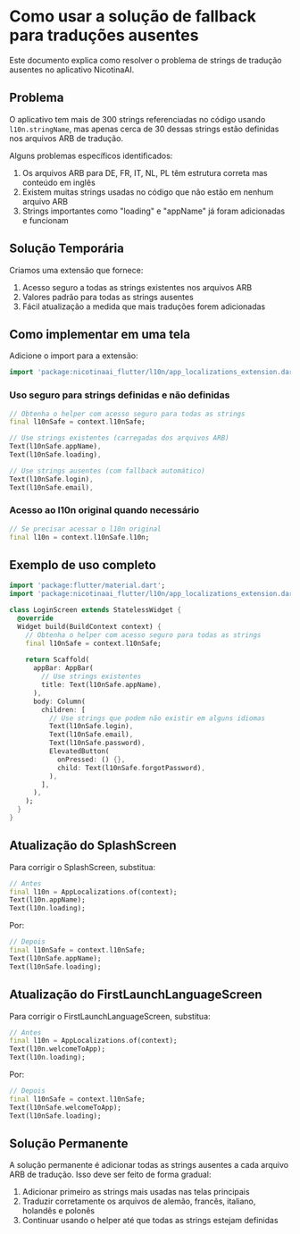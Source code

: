 # Como usar a solução de fallback para traduções ausentes

Este documento explica como resolver o problema de strings de tradução ausentes no aplicativo NicotinaAI.

## Problema

O aplicativo tem mais de 300 strings referenciadas no código usando `l10n.stringName`, mas apenas cerca de 30 dessas strings estão definidas nos arquivos ARB de tradução. 

Alguns problemas específicos identificados:
1. Os arquivos ARB para DE, FR, IT, NL, PL têm estrutura correta mas conteúdo em inglês
2. Existem muitas strings usadas no código que não estão em nenhum arquivo ARB
3. Strings importantes como "loading" e "appName" já foram adicionadas e funcionam

## Solução Temporária

Criamos uma extensão que fornece:
1. Acesso seguro a todas as strings existentes nos arquivos ARB
2. Valores padrão para todas as strings ausentes
3. Fácil atualização a medida que mais traduções forem adicionadas

## Como implementar em uma tela

Adicione o import para a extensão:

```dart
import 'package:nicotinaai_flutter/l10n/app_localizations_extension.dart';
```

### Uso seguro para strings definidas e não definidas

```dart
// Obtenha o helper com acesso seguro para todas as strings
final l10nSafe = context.l10nSafe;

// Use strings existentes (carregadas dos arquivos ARB)
Text(l10nSafe.appName),
Text(l10nSafe.loading),

// Use strings ausentes (com fallback automático)
Text(l10nSafe.login),
Text(l10nSafe.email),
```

### Acesso ao l10n original quando necessário

```dart
// Se precisar acessar o l10n original
final l10n = context.l10nSafe.l10n;
```

## Exemplo de uso completo

```dart
import 'package:flutter/material.dart';
import 'package:nicotinaai_flutter/l10n/app_localizations_extension.dart';

class LoginScreen extends StatelessWidget {
  @override
  Widget build(BuildContext context) {
    // Obtenha o helper com acesso seguro para todas as strings
    final l10nSafe = context.l10nSafe;
    
    return Scaffold(
      appBar: AppBar(
        // Use strings existentes
        title: Text(l10nSafe.appName),
      ),
      body: Column(
        children: [
          // Use strings que podem não existir em alguns idiomas
          Text(l10nSafe.login),
          Text(l10nSafe.email),
          Text(l10nSafe.password),
          ElevatedButton(
            onPressed: () {},
            child: Text(l10nSafe.forgotPassword),
          ),
        ],
      ),
    );
  }
}
```

## Atualização do SplashScreen

Para corrigir o SplashScreen, substitua:

```dart
// Antes
final l10n = AppLocalizations.of(context);
Text(l10n.appName);
Text(l10n.loading);
```

Por:

```dart
// Depois
final l10nSafe = context.l10nSafe;
Text(l10nSafe.appName);
Text(l10nSafe.loading);
```

## Atualização do FirstLaunchLanguageScreen

Para corrigir o FirstLaunchLanguageScreen, substitua:

```dart
// Antes
final l10n = AppLocalizations.of(context);
Text(l10n.welcomeToApp);
Text(l10n.loading);
```

Por:

```dart
// Depois
final l10nSafe = context.l10nSafe;
Text(l10nSafe.welcomeToApp);
Text(l10nSafe.loading);
```

## Solução Permanente

A solução permanente é adicionar todas as strings ausentes a cada arquivo ARB de tradução. Isso deve ser feito de forma gradual:

1. Adicionar primeiro as strings mais usadas nas telas principais
2. Traduzir corretamente os arquivos de alemão, francês, italiano, holandês e polonês
3. Continuar usando o helper até que todas as strings estejam definidas